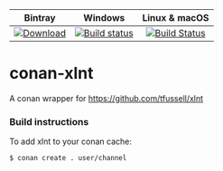 
| Bintray | Windows | Linux & macOS |
|:--------:|:---------:|:-----------------:|
|[![Download](https://api.bintray.com/packages/bincrafters/public-conan/package_name%3Abincrafters/images/download.svg) ](https://bintray.com/bincrafters/public-conan/package_name%3Abincrafters/_latestVersion)|[![Build status](https://ci.appveyor.com/api/projects/status/github/bincrafters/conan-package_name?svg=true)](https://ci.appveyor.com/project/bincrafters/conan-package_name)|[![Build Status](https://travis-ci.com/bincrafters/conan-package_name.svg)](https://travis-ci.com/bincrafters/conan-package_name)|

# conan-xlnt
A conan wrapper for https://github.com/tfussell/xlnt

### Build instructions


To add xlnt to your conan cache:
```sh
$ conan create . user/channel 
```
